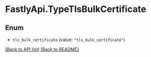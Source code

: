 # FastlyApi.TypeTlsBulkCertificate

## Enum


* `tls_bulk_certificate` (value: `"tls_bulk_certificate"`)



[[Back to API list]](../../README.md#endpoints) [[Back to README]](../../README.md)
